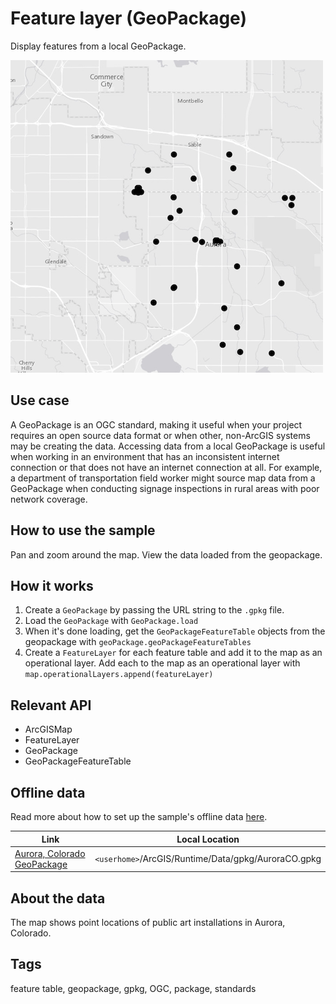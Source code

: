 # Feature layer (GeoPackage)

Display features from a local GeoPackage.

![](screenshot.png)

## Use case

A GeoPackage is an OGC standard, making it useful when your project requires an open source data format or when other, non-ArcGIS systems may be creating the data. Accessing data from a local GeoPackage is useful when working in an environment that has an inconsistent internet connection or that does not have an internet connection at all. For example, a department of transportation field worker might source map data from a GeoPackage when conducting signage inspections in rural areas with poor network coverage.

## How to use the sample

Pan and zoom around the map. View the data loaded from the geopackage.

## How it works

1. Create a `GeoPackage` by passing the URL string to the `.gpkg` file.
2. Load the `GeoPackage` with `GeoPackage.load`
3. When it's done loading, get the `GeoPackageFeatureTable` objects from the geopackage with `geoPackage.geoPackageFeatureTables`
4. Create a `FeatureLayer` for each feature table and add it to the map as an operational layer. Add each to 
   the map as an operational layer with `map.operationalLayers.append(featureLayer)`

## Relevant API

* ArcGISMap
* FeatureLayer
* GeoPackage
* GeoPackageFeatureTable

## Offline data

Read more about how to set up the sample's offline data [here](https://github.com/Esri/arcgis-runtime-samples-qt#use-offline-data-in-the-samples).

Link | Local Location
---------|-------|
|[Aurora, Colorado GeoPackage](https://www.arcgis.com/home/item.html?id=68ec42517cdd439e81b036210483e8e7)| `<userhome>`/ArcGIS/Runtime/Data/gpkg/AuroraCO.gpkg |

## About the data

The map shows point locations of public art installations in Aurora, Colorado.

## Tags

feature table, geopackage, gpkg, OGC, package, standards